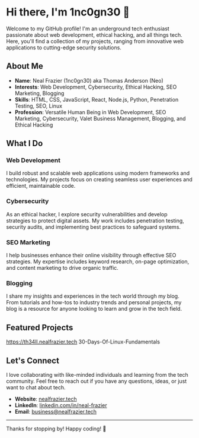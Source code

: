 # Hi there, I'm 1nc0gn30 👋

Welcome to my GitHub profile! I'm an underground tech enthusiast passionate about web development, ethical hacking, and all things tech. Here, you'll find a collection of my projects, ranging from innovative web applications to cutting-edge security solutions.

## About Me

- **Name**: Neal Frazier (1nc0gn30) aka Thomas Anderson (Neo)
- **Interests**: Web Development, Cybersecurity, Ethical Hacking, SEO Marketing, Blogging
- **Skills**: HTML, CSS, JavaScript, React, Node.js, Python, Penetration Testing, SEO, Linux
- **Profession**: Versatile Human Being in Web Development, SEO Marketing, Cybersecurity, Valet Business Management, Blogging, and Ethical Hacking

## What I Do

### Web Development
I build robust and scalable web applications using modern frameworks and technologies. My projects focus on creating seamless user experiences and efficient, maintainable code.

### Cybersecurity
As an ethical hacker, I explore security vulnerabilities and develop strategies to protect digital assets. My work includes penetration testing, security audits, and implementing best practices to safeguard systems.

### SEO Marketing
I help businesses enhance their online visibility through effective SEO strategies. My expertise includes keyword research, on-page optimization, and content marketing to drive organic traffic.

### Blogging
I share my insights and experiences in the tech world through my blog. From tutorials and how-tos to industry trends and personal projects, my blog is a resource for anyone looking to learn and grow in the tech field.

## Featured Projects

https://th34ll.nealfrazier.tech
30-Days-Of-Linux-Fundamentals

## Let's Connect

I love collaborating with like-minded individuals and learning from the tech community. Feel free to reach out if you have any questions, ideas, or just want to chat about tech.

- **Website**: [nealfrazier.tech](https://nealfrazier.tech)
- **LinkedIn**: [linkedin.com/in/neal-frazier](https://www.linkedin.com/in/nealfrazier)
- **Email**: [business@nealfrazier.tech](mailto:business@nealfrazier.tech)

---

Thanks for stopping by! Happy coding! 🚀



